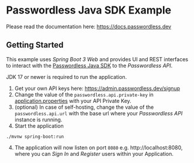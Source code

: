 # Passwordless Java SDK Example

Please read the documentation here: https://docs.passwordless.dev

## Getting Started

This example uses *Spring Boot 3 Web* and provides UI and REST interfaces to interact with
the [Passwordless Java SDK][passwordless-java-sdk] to the *Passwordless API*.

JDK 17 or newer is required to run the application.

1. Get your own API keys here: https://admin.passwordless.dev/signup
2. Change the value of the `passwordless.api.private-key`
   in [application.properties](src/main/resources/application.properties) with your API Private Key.
3. (optional) In case of self-hosting, change the value of the `passwordless.api.url` with the base url where
   your *Passwordless API* instance is running.
3. Start the application

```shell
./mvnw spring-boot:run
```

4. The application will now listen on port `8080` e.g. http://localhost:8080, where you can *Sign In* and *Register*
   users within your Application.

[passwordless-java-sdk]:https://github.com/passwordless/passwordless-java-
